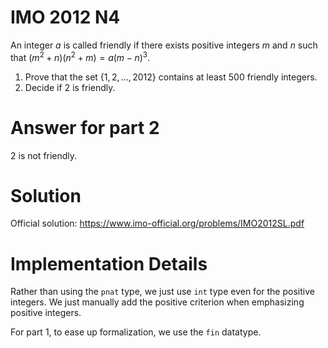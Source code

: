 # IMO 2012 N4

An integer $a$ is called friendly if there exists positive integers $m$ and $n$ such that $(m^2 + n)(n^2 + m) = a(m - n)^3$.

1. Prove that the set $\{1, 2, \ldots, 2012\}$ contains at least $500$ friendly integers.
2. Decide if $2$ is friendly.



# Answer for part 2

$2$ is not friendly.



# Solution

Official solution: <https://www.imo-official.org/problems/IMO2012SL.pdf>



# Implementation Details

Rather than using the `pnat` type, we just use `int` type even for the positive integers.
We just manually add the positive criterion when emphasizing positive integers.

For part 1, to ease up formalization, we use the `fin` datatype.
